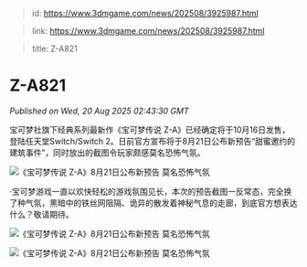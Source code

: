> id: https://www.3dmgame.com/news/202508/3925987.html

> link: https://www.3dmgame.com/news/202508/3925987.html

> title: Z-A821

# Z-A821
_Published on Wed, 20 Aug 2025 02:43:30 GMT_

宝可梦社旗下经典系列最新作《宝可梦传说 Z-A》已经确定将于10月16日发售，登陆任天堂Switch/Switch 2。日前官方宣布将于8月21日公布新预告“甜蜜邀约的建筑事件”，同时放出的截图令玩家颇感莫名恐怖气氛。

![《宝可梦传说 Z-A》8月21日公布新预告 莫名恐怖气氛](https://img.3dmgame.com/uploads/images/news/20250820/1755657743_231030.jpg)

·宝可梦游戏一直以欢快轻松的游戏氛围见长，本次的预告截图一反常态，完全换了种气氛，黑暗中的铁丝网阻隔、诡异的散发着神秘气息的走廊，到底官方想表达什么？敬请期待。

![《宝可梦传说 Z-A》8月21日公布新预告 莫名恐怖气氛](https://img.3dmgame.com/uploads/images/news/20250820/1755657773_483936.jpg)

![《宝可梦传说 Z-A》8月21日公布新预告 莫名恐怖气氛](https://img.3dmgame.com/uploads/images/news/20250820/1755657773_167696.jpg)
